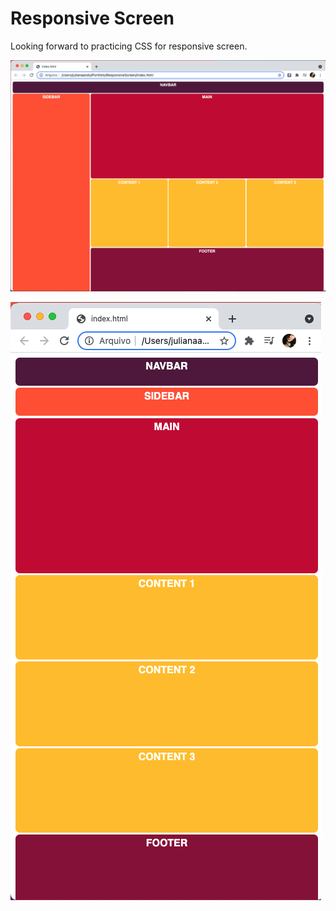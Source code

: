 # Responsive Screen

Looking forward to practicing CSS for responsive screen. 

![alt text](https://github.com/ZuuhYuri/ResponsiveScreen/blob/82249feab5a29aa9614efd3374fa1c889a933e1f/screen1.png)

![alt text](https://github.com/ZuuhYuri/ResponsiveScreen/blob/82249feab5a29aa9614efd3374fa1c889a933e1f/screen2.png)
